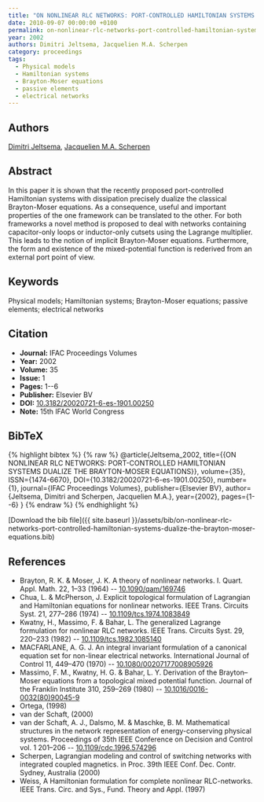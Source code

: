 ```yaml
---
title: "ON NONLINEAR RLC NETWORKS: PORT-CONTROLLED HAMILTONIAN SYSTEMS DUALIZE THE BRAYTON-MOSER EQUATIONS"
date: 2010-09-07 00:00:00 +0100
permalink: on-nonlinear-rlc-networks-port-controlled-hamiltonian-systems-dualize-the-brayton-moser-equations
year: 2002
authors: Dimitri Jeltsema, Jacquelien M.A. Scherpen
category: proceedings
tags:
  - Physical models
  - Hamiltonian systems
  - Brayton-Moser equations
  - passive elements
  - electrical networks
---
```

 
## Authors
[Dimitri Jeltsema](authors/dimitri-jeltsema), [Jacquelien M.A. Scherpen](authors/jacquelien-m-a-scherpen)
 
## Abstract
In this paper it is shown that the recently proposed port-controlled Hamiltonian systems with dissipation precisely dualize the classical Brayton-Moser equations. As a consequence, useful and important properties of the one framework can be translated to the other. For both frameworks a novel method is proposed to deal with networks containing capacitor-only loops or inductor-only cutsets using the Lagrange multiplier. This leads to the notion of implicit Brayton-Moser equations. Furthermore, the form and existence of the mixed-potential function is rederived from an external port point of view.
 
## Keywords
Physical models; Hamiltonian systems; Brayton-Moser equations; passive elements; electrical networks
 
## Citation
- **Journal:** IFAC Proceedings Volumes
- **Year:** 2002
- **Volume:** 35
- **Issue:** 1
- **Pages:** 1--6
- **Publisher:** Elsevier BV
- **DOI:** [10.3182/20020721-6-es-1901.00250](https://doi.org/10.3182/20020721-6-es-1901.00250)
- **Note:** 15th IFAC World Congress
 
## BibTeX
{% highlight bibtex %}
{% raw %}
@article{Jeltsema_2002,
  title={{ON NONLINEAR RLC NETWORKS: PORT-CONTROLLED HAMILTONIAN SYSTEMS DUALIZE THE BRAYTON-MOSER EQUATIONS}},
  volume={35},
  ISSN={1474-6670},
  DOI={10.3182/20020721-6-es-1901.00250},
  number={1},
  journal={IFAC Proceedings Volumes},
  publisher={Elsevier BV},
  author={Jeltsema, Dimitri and Scherpen, Jacquelien M.A.},
  year={2002},
  pages={1--6}
}
{% endraw %}
{% endhighlight %}
 
[Download the bib file]({{ site.baseurl }}/assets/bib/on-nonlinear-rlc-networks-port-controlled-hamiltonian-systems-dualize-the-brayton-moser-equations.bib)
 
## References
- Brayton, R. K. & Moser, J. K. A theory of nonlinear networks. I. Quart. Appl. Math. 22, 1–33 (1964) -- [10.1090/qam/169746](https://doi.org/10.1090/qam/169746)
- Chua, L. & McPherson, J. Explicit topological formulation of Lagrangian and Hamiltonian equations for nonlinear networks. IEEE Trans. Circuits Syst. 21, 277–286 (1974) -- [10.1109/tcs.1974.1083849](https://doi.org/10.1109/tcs.1974.1083849)
- Kwatny, H., Massimo, F. & Bahar, L. The generalized Lagrange formulation for nonlinear RLC networks. IEEE Trans. Circuits Syst. 29, 220–233 (1982) -- [10.1109/tcs.1982.1085140](https://doi.org/10.1109/tcs.1982.1085140)
- MACFARLANE, A. G. J. An integral invariant formulation of a canonical equation set for non-linear electrical networks. International Journal of Control 11, 449–470 (1970) -- [10.1080/00207177008905926](https://doi.org/10.1080/00207177008905926)
- Massimo, F. M., Kwatny, H. G. & Bahar, L. Y. Derivation of the Brayton–Moser equations from a topological mixed potential function. Journal of the Franklin Institute 310, 259–269 (1980) -- [10.1016/0016-0032(80)90045-9](https://doi.org/10.1016/0016-0032(80)90045-9)
- Ortega, (1998)
- van der Schaft, (2000)
- van der Schaft, A. J., Dalsmo, M. & Maschke, B. M. Mathematical structures in the network representation of energy-conserving physical systems. Proceedings of 35th IEEE Conference on Decision and Control vol. 1 201–206 -- [10.1109/cdc.1996.574296](https://doi.org/10.1109/cdc.1996.574296)
- Scherpen, Lagrangian modeling and control of switching networks with integrated coupled magnetics. in Proc. 39th IEEE Conf. Dec. Contr. Sydney, Australia (2000)
- Weiss, A Hamiltonian formulation for complete nonlinear RLC-networks. IEEE Trans. Circ. and Sys., Fund. Theory and Appl. (1997)

